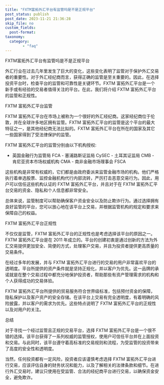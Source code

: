 ```yaml
---
title: "FXTM富拓外汇平台有监管吗是不是正规平台"
post_status: publish
post_date: 2023-11-21 21:36:28
skip_file: no
custom_fields: 
  post-format: 
taxonomy:
  category:
        - "faq"
---
```


FXTM富拓外汇平台有监管吗是不是正规平台

外汇行业在过去几年里发生了巨大的变化，这些变化表明了监管对于保护外汇交易者的重要性。对于外汇经纪商而言，获得正确的监管是至关重要的。因此，在选择投资平台时，检查平台的监管和可靠性是关键环节。FXTM 富拓外汇平台是一个新手或有经验的交易者值得关注的平台。在此，我们将介绍 FXTM 富拓外汇平台的监管和正规性。

FXTM 富拓外汇平台监管

FXTM 富拓外汇平台在市场上被称为一个很好的外汇经纪商。这家经纪商位于伦敦，并在全球许多地区拥有监管。FXTM 富拓外汇平台的监管是这个平台的最大特征之一，是其他经纪商无法比拟的。FXTM 富拓外汇平台在所在的国家及其它一些国家得到了受法律保护的监管。

FXTM 富拓外汇平台的监管分别由以下机构授权:

- 英国金融行为监管局 FCA - 塞浦路斯证监局 CySEC - 土耳其证监局 CMB - 肯尼亚资本市场权威机构 CMA - 南非金融市场理事会 FSCA

这些机构是非常有权威的，它们都是由政府委派来监管金融市场的机构。他们严格执行着单选股票、监控金融机构代行内部流转，严厉打击恶意交易行为。因此，用户可以信任这些机构认证的 FXTM 富拓外汇平台，并且对于在 FXTM 富拓外汇平台交易的资金、隐私和个人信息都非常安全。

总体来说，监管制度可以帮助确保客户资金安全以及防止欺诈行为。通过选择拥有良好监管的平台，您可以放心地在该平台上交易，并根据监管机构的规定和要求来保障自己的权益。

FXTM 富拓外汇平台正规性

不仅仅是监管，FXTM 富拓外汇平台的正规性也是考虑选择该平台的原因之一。FXTM 富拓外汇平台是在 2011 年成立的。平台的创建初衷是通过创新的方法为外汇交易提供更加安全、简便的方式，处理客户交易，并且为投资者提供更高质量的交易条件。

在经过多年的发展，并与 FXTM 富拓外汇平台进行的交易的用户非常喜欢平台的透明度。平台所提供的资产条件就是坚持正规化，并以客户为优先。这一品牌的承诺就是在整个交易过程中都充分地保护投资者，帮助那些有资产管理需求的机构和个人获得成功的交易体验。

FXTM 富拓外汇平台所提供的贸易服务符合世界级标准，包括预付资金的保障，隐私保护以及客户资产的安全存储。在该平台上交易有完全透明度，有着明确的风险披露，并以客户的需求为优先。这些特点说明了 FXTM 富拓外汇平台的正规性以及对用户的关注。

总结

对于寻找一个经过监管且正规的交易平台，选择 FXTM 富拓外汇平台是一个很不错的选择。该平台获得了一系列权威的监管授权，使用户可信任平台并在上面投资和交易。与此同时，该平台遵守着高标准的交易规则和流程，为受监管的投资带来了高度的安全性和透明度。

当然，任何投资都有一定风险，投资者应该谨慎考虑选择 FXTM 富拓外汇平台进行交易，应该评估自身的财务状况和能力，以及了解相关的法律条款和细节。在进行外汇交易时，建议只使用在受监管、合法的经纪商平台进行交易，以确保资金安全，避免欺诈。
